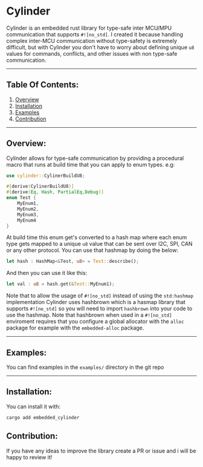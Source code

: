 # Cylinder


Cylinder is an embedded rust library for type-safe inter MCU/MPU communication 
that supports `#![no_std]`. I created it because handling 
complex inter-MCU communication without type-safety
is extremely difficult, but with Cylinder you don't have
to worry about defining unique `u8` values for 
commands, conflicts, and other issues with non type-safe communication.


---
## Table Of Contents:
1. [Overview](#Overview)
2. [Installation](#Installation)
3. [Examples](#Examples)
4. [Contribution](#Contribution)
---
## Overview:
Cylinder allows for 
type-safe communication by providing a procedural macro that runs at build time that 
you can apply to enum types. e.g:
```rust
use cylinder::CylinerBuildU8;

#[derive(CylinerBuildU8)]
#[derive(Eq, Hash, PartialEq,Debug)]
enum Test {
    MyEnum1,
    MyEnum2,
    MyEnum3,
    MyEnum4
}
```
At build time this enum get's converted to a hash map where each enum type
gets mapped to a unique `u8` value that can be sent over I2C, SPI, CAN or any other protocol.
You can use that hashmap by doing the below:
```rust
let hash : HashMap<&Test, u8> = Test::describe();
```
And then you can use it like this:
```rust
let val : u8 = hash.get(&Test::MyEnum1);
```
Note that to allow the usage of `#![no_std]` instead of using the `std:hashmap` implementation Cylinder uses
hashbrown which is a hasmap library that supports `#![no_std]` so you will need to import `hashbrown` into your code to use the hashmap.
Note that hashbrown when used in a `#![no_std]` enviroment requires that you configure a 
global allocator with the `alloc` package for example with the `embedded-alloc` package.


---
## Examples:

You can find examples in the `examples/` directory in the git repo

---
## Installation:
You can install it with:
```shell
cargo add embedded_cylinder
```
## Contribution:
If you have any ideas to improve the library create a PR or issue and i will be happy to review it!